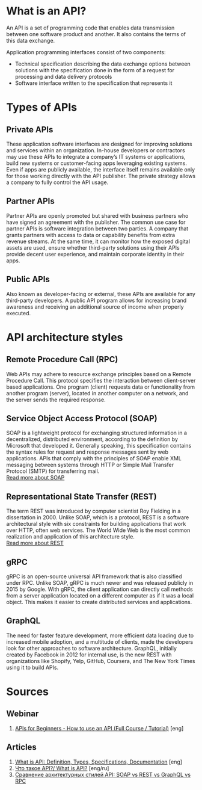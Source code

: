 # What is an API?  
An API is a set of programming code that enables data transmission between one software product and another. It also contains the terms of this data exchange.   

Application programming interfaces consist of two components:
- Technical specification describing the data exchange options between solutions with the specification done in the form of a request for processing and data delivery protocols
- Software interface written to the specification that represents it

# Types of APIs
## Private APIs
These application software interfaces are designed for improving solutions and services within an organization. In-house developers or contractors may use these APIs to integrate a company’s IT systems or applications, build new systems or customer-facing apps leveraging existing systems. Even if apps are publicly available, the interface itself remains available only for those working directly with the API publisher. The private strategy allows a company to fully control the API usage.
## Partner APIs
Partner APIs are openly promoted but shared with business partners who have signed an agreement with the publisher. The common use case for partner APIs is software integration between two parties. A company that grants partners with access to data or capability benefits from extra revenue streams. At the same time, it can monitor how the exposed digital assets are used, ensure whether third-party solutions using their APIs provide decent user experience, and maintain corporate identity in their apps.
## Public APIs
Also known as developer-facing or external, these APIs are available for any third-party developers. A public API program allows for increasing brand awareness and receiving an additional source of income when properly executed.

# API architecture styles
## Remote Procedure Call (RPC)
Web APIs may adhere to resource exchange principles based on a Remote Procedure Call. This protocol specifies the interaction between client-server based applications. One program (client) requests data or functionality from another program (server), located in another computer on a network, and the server sends the required response.
## Service Object Access Protocol (SOAP)
SOAP is a lightweight protocol for exchanging structured information in a decentralized, distributed environment, according to the definition by Microsoft that developed it. Generally speaking, this specification contains the syntax rules for request and response messages sent by web applications. APIs that comply with the principles of SOAP enable XML messaging between systems through HTTP or Simple Mail Transfer Protocol (SMTP) for transferring mail.  
[Read more about SOAP](https://github.com/GorVad/system-data-analyst-notes/blob/main/integration/API/SOAP.md)
## Representational State Transfer (REST)
The term REST was introduced by computer scientist Roy Fielding in a dissertation in 2000. Unlike SOAP, which is a protocol, REST is a software architectural style with six constraints for building applications that work over HTTP, often web services. The World Wide Web is the most common realization and application of this architecture style.  
[Read more about REST](https://github.com/GorVad/system-data-analyst-notes/blob/main/integration/API/REST.md)
## gRPC
gRPC is an open-source universal API framework that is also classified under RPC. Unlike SOAP, gRPC is much newer and was released publicly in 2015 by Google. With gRPC, the client application can directly call methods from a server application located on a different computer as if it was a local object. This makes it easier to create distributed services and applications.
## GraphQL
The need for faster feature development, more efficient data loading due to increased mobile adoption, and a multitude of clients, made the developers look for other approaches to software architecture. GraphQL, initially created by Facebook in 2012 for internal use, is the new REST with organizations like Shopify, Yelp, GitHub, Coursera, and The New York Times using it to build APIs.

# Sources
## Webinar
1. [APIs for Beginners - How to use an API (Full Course / Tutorial)](https://www.youtube.com/watch?v=GZvSYJDk-us) [eng]
## Articles
1. [What is API: Definition, Types, Specifications, Documentation](https://www.altexsoft.com/blog/engineering/what-is-api-definition-types-specifications-documentation/) [eng]
2. [Что такое API?/ What is API?](https://aws.amazon.com/ru/what-is/api/) [eng/ru]
3. [Сравнение архитектурных стилей API: SOAP vs REST vs GraphQL vs RPC](https://medium.com/nuances-of-programming/сравнение-архитектурных-стилей-api-soap-vs-rest-vs-graphql-vs-rpc-68855deb3f4)